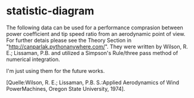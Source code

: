 # statistic-diagram
The following data can be used for a performance comprasion between power coefficient and tip speed ratio from an aerodynamic point of view. For further detais please see the Theory Section in "http://canparlak.pythonanywhere.com/". They were written by Wilson, R. E.; Lissaman, P.B. and utilized a Simpson's Rule/three pass method of numerical integration. 

I'm just using them for the future works.

[Quelle:Wilson, R. E.; Lissaman, P.B. S.:Applied Aerodynamics of Wind PowerMachines, Oregon State University, 1974].